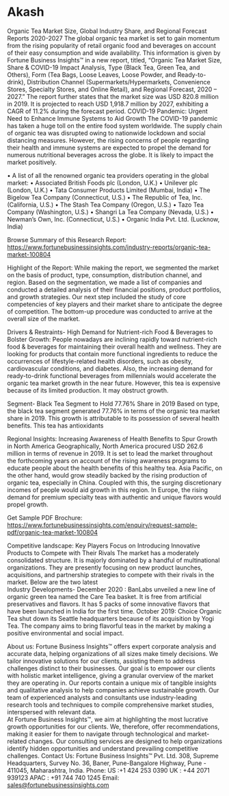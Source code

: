 # Akash
Organic Tea Market Size, Global Industry Share, and Regional Forecast Reports 2020-2027
The global organic tea market is set to gain momentum from the rising popularity of retail organic food and beverages on account of their easy consumption and wide availability. This information is given by Fortune Business Insights™ in a new report, titled, “Organic Tea Market Size, Share & COVID-19 Impact Analysis, Type (Black Tea, Green Tea, and Others), Form (Tea Bags, Loose Leaves, Loose Powder, and Ready-to-drink), Distribution Channel (Supermarkets/Hypermarkets, Convenience Stores, Specialty Stores, and Online Retail), and Regional Forecast, 2020 – 2027.” The report further states that the market size was USD 820.8 million in 2019. It is projected to reach USD 1,918.7 million by 2027, exhibiting a CAGR of 11.2% during the forecast period.
COVID-19 Pandemic: Urgent Need to Enhance Immune Systems to Aid Growth
The COVID-19 pandemic has taken a huge toll on the entire food system worldwide. The supply chain of organic tea was disrupted owing to nationwide lockdown and social distancing measures. However, the rising concerns of people regarding their health and immune systems are expected to propel the demand for numerous nutritional beverages across the globe. It is likely to impact the market positively.

•	A list of all the renowned organic tea providers operating in the global market:
•	Associated British Foods plc (London, U.K.)
•	Unilever plc (London, U.K.)
•	Tata Consumer Products Limited (Mumbai, India)
•	The Bigelow Tea Company (Connecticut, U.S.)
•	The Republic of Tea, Inc. (California, U.S.)
•	The Stash Tea Company (Oregon, U.S.)
•	Tazo Tea Company (Washington, U.S.)
•	Shangri La Tea Company (Nevada, U.S.)
•	Newman’s Own, Inc. (Connecticut, U.S.)
•	Organic India Pvt. Ltd. (Lucknow, India)

Browse Summary of this Research Report:
https://www.fortunebusinessinsights.com/industry-reports/organic-tea-market-100804

Highlight of the Report:  While making the report, we segmented the market on the basis of product, type, consumption, distribution channel, and region. Based on the segmentation, we made a list of companies and conducted a detailed analysis of their financial positions, product portfolios, and growth strategies. Our next step included the study of core competencies of key players and their market share to anticipate the degree of competition. The bottom-up procedure was conducted to arrive at the overall size of the market.

Drivers & Restraints-
High Demand for Nutrient-rich Food & Beverages to Bolster Growth: People nowadays are inclining rapidly toward nutrient-rich food & beverages for maintaining their overall health and wellness. They are looking for products that contain more functional ingredients to reduce the occurrences of lifestyle-related health disorders, such as obesity, cardiovascular conditions, and diabetes. Also, the increasing demand for ready-to-drink functional beverages from millennials would accelerate the organic tea market growth in the near future. However, this tea is expensive because of its limited production. It may obstruct growth.


Segment-
Black Tea Segment to Hold 77.76% Share in 2019 Based on type, the black tea segment generated 77.76% in terms of the organic tea market share in 2019. This growth is attributable to its possession of several health benefits. This tea has antioxidants  

Regional Insights: Increasing Awareness of Health Benefits to Spur Growth in North America
Geographically, North America procured USD 262.6 million in terms of revenue in 2019. It is set to lead the market throughout the forthcoming years on account of the rising awareness programs to educate people about the health benefits of this healthy tea. 
Asia Pacific, on the other hand, would grow steadily backed by the rising production of organic tea, especially in China. Coupled with this, the surging discretionary incomes of people would aid growth in this region. In Europe, the rising demand for premium specialty teas with authentic and unique flavors would propel growth.

Get Sample PDF Brochure:
https://www.fortunebusinessinsights.com/enquiry/request-sample-pdf/organic-tea-market-100804

Competitive landscape:   Key Players Focus on Introducing Innovative Products to Compete with Their Rivals The market has a moderately consolidated structure. It is majorly dominated by a handful of multinational organizations. They are presently focusing on new product launches, acquisitions, and partnership strategies to compete with their rivals in the market. Below are the two latest  
Industry Developments-
December 2020 : BanLabs unveiled a new line of organic green tea named the Care Tea basket. It is free from artificial preservatives and flavors. It has 5 packs of some innovative flavors that have been launched in India for the first time.
October 2019: Choice Organic Tea   shut down its Seattle headquarters because of its acquisition by Yogi Tea. The company aims to bring flavorful teas in the market by making a positive environmental and social impact. 


About us:  Fortune Business Insights™ offers expert corporate analysis and accurate data, helping organizations of all sizes make timely decisions. We tailor innovative solutions for our clients, assisting them to address challenges distinct to their businesses. Our goal is to empower our clients with holistic market intelligence, giving a granular overview of the market they are operating in.
Our reports contain a unique mix of tangible insights and qualitative analysis to help companies achieve sustainable growth. Our team of experienced analysts and consultants use industry-leading research tools and techniques to compile comprehensive market studies, interspersed with relevant data.  
At Fortune Business Insights™, we aim at highlighting the most lucrative growth opportunities for our clients. We, therefore, offer recommendations, making it easier for them to navigate through technological and market-related changes. Our consulting services are designed to help organizations identify hidden opportunities and understand prevailing competitive challenges.
Contact Us:
Fortune Business Insights™ Pvt. Ltd.
308, Supreme Headquarters,
Survey No. 36, Baner, 
Pune-Bangalore Highway,
Pune - 411045, Maharashtra, India.
Phone:
US :+1 424 253 0390
UK : +44 2071 939123
APAC : +91 744 740 1245
Email: sales@fortunebusinessinsights.com
